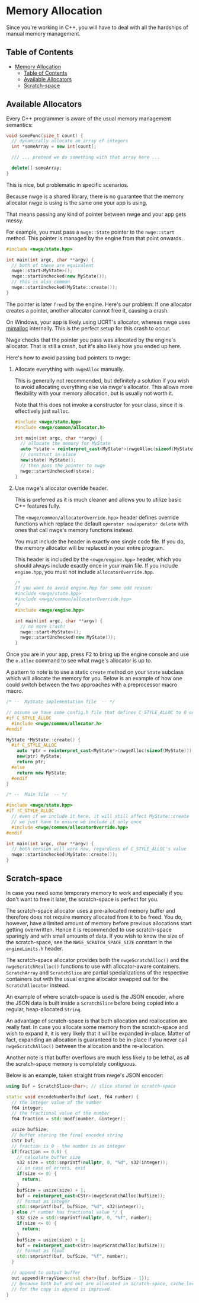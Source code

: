 # Memory Allocation

Since you're working in C++, you will have to deal with all the hardships of
manual memory management.

## Table of Contents

- [Memory Allocation](#memory-allocation)
  - [Table of Contents](#table-of-contents)
  - [Available Allocators](#available-allocators)
  - [Scratch-space](#scratch-space)

## Available Allocators

Every C++ programmer is aware of the usual memory management semantics:

```c++
void someFunc(size_t count) {
  // dynamically allocate an array of integers
  int *someArray = new int[count];

  /// ... pretend we do something with that array here ...

  delete[] someArray;
}
```

This is nice, but problematic in specific scenarios.

Because nwge is a shared library, there is no guarantee that the memory
allocator nwge is using is the same one your app is using.

That means passing any kind of pointer between nwge and your app gets messy.

For example, you must pass a `nwge::State` pointer to the `nwge::start` method.
This pointer is managed by the engine from that point onwards.

```c++
#include <nwge/state.hpp>

int main(int argc, char **argv) {
  // both of these are equivalent
  nwge::start<MyState>();
  nwge::startUnchecked(new MyState());
  // this is also common
  nwge::startUnchecked(MyState::create());
}
```

The pointer is later `free`d by the engine. Here's our problem: If one allocator
creates a pointer, another allocator cannot free it, causing a crash.

On Windows, your app is likely using UCRT's allocator, whereas nwge uses
[mimalloc][mimalloc] internally. This is the perfect setup for this crash to
occur.

Nwge checks that the pointer you pass was allocated by the engine's allocator.
That is still a crash, but it's also likely how you ended up here.

Here's how to avoid passing bad pointers to nwge:

1. Allocate everything with `nwgeAlloc` manually.

   This is generally not recommended, but definitely a solution if you wish to
   avoid allocating everything else via nwge's allocator. This allows more
   flexibility with your memory allocation, but is usually not worth it.

   Note that this does not invoke a constructor for your class, since it is
   effectively just `malloc`.

   ```c++
   #include <nwge/state.hpp>
   #include <nwge/common/allocator.h>

   int main(int argc, char **argv) {
     // allocate the memory for MyState
     auto *state = reinterpret_cast<MyState*>(nwgeAlloc(sizeof(MyState)));
     // construct in-place
     new(state) MyState();
     // then pass the pointer to nwge
     nwge::startUnchecked(state);
   }
   ```

2. Use nwge's allocator override header.

   This is preferred as it is much cleaner and allows you to utilize basic C++
   features fully.

   The `<nwge/common/allocatorOverride.hpp>` header defines override functions
   which replace the default `operator new`/`operator delete` with ones that
   call nwge's memory functions instead.

   You must include the header in exactly one single code file. If you do, the
   memory allocator will be replaced in your entire program.

   This header is included by the `<nwge/engine.hpp>` header, which you
   should always include exactly once in your main file. If you include
   `engine.hpp`, you must not include `allocatorOverride.hpp`.

   ```c++
   /*
   If you want to avoid engine.hpp for some odd reason:
   #include <nwge/state.hpp>
   #include <nwge/common/allocatorOverride.hpp>
   */
   #include <nwge/engine.hpp>

   int main(int argc, char **argv) {
     // no more crash!
     nwge::start<MyState>();
     nwge::startUnchecked(new MyState());
   }
   ```

Once you are in your app, press <kbd>F2</kbd> to bring up the engine console and
use the `e.alloc` command to see what nwge's allocator is up to.

A pattern to note is to use a static `create` method on your `State` subclass
which will allocate the memory for you. Below is an example of how one could
switch between the two approaches with a preprocessor macro macro.

```c++
/* --  MyState implementation file  -- */

// assume we have some config.h file that defines C_STYLE_ALLOC to 0 or 1
#if C_STYLE_ALLOC
  #include <nwge/common/allocator.h>
#endif

MyState *MyState::create() {
  #if C_STYLE_ALLOC
    auto *ptr = reinterpret_cast<MyState*>(nwgeAlloc(sizeof(MyState)));
    new(ptr) MyState;
    return ptr;
  #else
    return new MyState;
  #endif
}

/* --  Main file  -- */

#include <nwge/state.hpp>
#if !C_STYLE_ALLOC
  // even if we include it here, it will still affect MyState::create
  // we just have to ensure we include it only once
  #include <nwge/common/allocatorOverride.hpp>
#endif

int main(int argc, char **argv) {
  // both version will work now, regardless of C_STYLE_ALLOC's value
  nwge::startUnchecked(MyState::create());
}

```

## Scratch-space

In case you need some temporary memory to work and especially if you don't want
to free it later, the scratch-space is perfect for you.

The scratch-space allocator uses a pre-allocated memory buffer and therefore
does not require memory allocated from it to be freed. You do, however, have a
limited amount of memory before previous allocations start getting overwritten.
Hence it is recommended to use scratch-space sparingly and with small amounts of
data. If you wish to know the size of the scratch-space, see the
`NWGE_SCRATCH_SPACE_SIZE` constant in the `engineLimits.h` header.

The scratch-space allocator provides both the `nwgeScratchAlloc()` and the
`nwgeScratchRealloc()` functions to use with allocator-aware containers.
`ScratchArray` and `ScratchSlice` are partial specializations of the respective
containers but with the usual engine allocator swapped out for the
`ScratchAllocator` instead.

An example of where scratch-space is used is the JSON encoder, where the JSON
data is built inside a `ScratchSlice` before being copied into a regular,
heap-allocated `String`.

An advantage of scratch-space is that both allocation and reallocation are
really fast. In case you allocate some memory from the scratch-space and wish to
expand it, it is very likely that it will be expanded in-place. Matter of fact,
expanding an allocation is guaranteed to be in-place if you never call
`nwgeScratchAlloc()` between the allocation and the re-allocation.

Another note is that buffer overflows are much less likely to be lethal, as all
the scratch-space memory is completely contiguous.

Below is an example, taken straight from nwge's JSON encoder:

```c++
using Buf = ScratchSlice<char>; // slice stored in scratch-space

static void encodeNumberTo(Buf &out, f64 number) {
  // the integer value of the number
  f64 integer;
  // the fractional value of the number
  f64 fraction = std::modf(number, &integer);

  usize bufSize;
  // buffer storing the final encoded string
  CStr buf;
  // fraction is 0 - the number is an integer
  if(fraction == 0.0) {
    // calculate buffer size
    s32 size = std::snprintf(nullptr, 0, "%d", s32(integer));
    // in case of errors, exit
    if(size <= 0) {
      return;
    }
    bufSize = usize(size) + 1;
    buf = reinterpret_cast<CStr>(nwgeScratchAlloc(bufSize));
    // format as integer
    std::snprintf(buf, bufSize, "%d", s32(integer));
  } else /* number has fractional value */ {
    s32 size = std::snprintf(nullptr, 0, "%f", number);
    if(size <= 0) {
      return;
    }
    bufSize = usize(size) + 1;
    buf = reinterpret_cast<CStr>(nwgeScratchAlloc(bufSize));
    // format as float
    std::snprintf(buf, bufSize, "%f", number);
  }

  // append to output buffer
  out.append(ArrayView<const char>{buf, bufSize - 1});
  // Because both buf and out are allocated in scratch-space, cache locality
  // for the copy in append is improved.
}
```

[mimalloc]: https://github.com/microsoft/mimalloc
